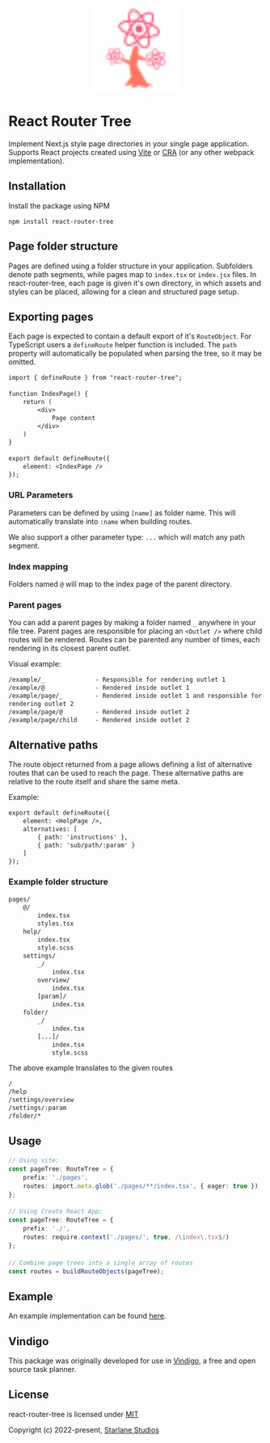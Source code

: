 <br>

<p align="center">
  <img src="https://raw.githubusercontent.com/StarlaneStudios/react-router-tree/main/.github/logo.svg" height="164">
</p>

# React Router Tree

Implement Next.js style page directories in your single page application. Supports React projects created using [Vite](https://vitejs.dev/) or [CRA](https://create-react-app.dev/) (or any other webpack implementation).

## Installation

Install the package using NPM

```
npm install react-router-tree
```

## Page folder structure

Pages are defined using a folder structure in your application. Subfolders denote path segments, while pages map to `index.tsx` or `index.jsx` files. In react-router-tree, each page is given it's own directory, in which assets and styles can be placed, allowing for a clean and structured page setup.

## Exporting pages

Each page is expected to contain a default export of it's `RouteObject`. For TypeScript users a `defineRoute` helper function is included. The `path` property will automatically be populated when parsing the tree, so it may be omitted.

```tsx
import { defineRoute } from "react-router-tree";

function IndexPage() {
	return (
		<div>
			Page content
		</div>
	)
}

export default defineRoute({
	element: <IndexPage />
});
```

### URL Parameters

Parameters can be defined by using `[name]` as folder name. This will automatically translate into `:name` when building routes.

We also support a other parameter type: `...` which will match any path segment.

### Index mapping

Folders named `@` will map to the index page of the parent directory.

### Parent pages

You can add a parent pages by making a folder named `_` anywhere in your file tree. Parent pages are responsible for placing an `<Outlet />` where child routes will be rendered. Routes can be parented any number of times, each rendering in its closest parent outlet.

Visual example:
```
/example/_				- Responsible for rendering outlet 1
/example/@				- Rendered inside outlet 1
/example/page/_			- Rendered inside outlet 1 and responsible for rendering outlet 2
/example/page/@			- Rendered inside outlet 2
/example/page/child 	- Rendered inside outlet 2
```

## Alternative paths

The route object returned from a page allows defining a list of alternative routes that can be used to reach the page. These alternative paths are relative to the route itself and share the same meta.

Example:
```tsx
export default defineRoute({
	element: <HelpPage />,
	alternatives: [
		{ path: 'instructions' },
		{ path: 'sub/path/:param' }
	]
});
```

### Example folder structure

```
pages/
	@/
		index.tsx
		styles.tsx
	help/
		index.tsx
		style.scss
	settings/
		_/
			index.tsx
		overview/
			index.tsx
		[param]/
			index.tsx
	folder/
		_/
			index.tsx
		[...]/
			index.tsx
			style.scss
```

The above example translates to the given routes

```
/
/help
/settings/overview
/settings/:param
/folder/*
```

## Usage
```ts
// Using vite:
const pageTree: RouteTree = {
	prefix: './pages',
	routes: import.meta.glob('./pages/**/index.tsx', { eager: true })
};

// Using Create React App:
const pageTree: RouteTree = {
	prefix: './',
	routes: require.context('./pages/', true, /\index\.tsx$/)
};

// Combine page trees into a single array of routes
const routes = buildRouteObjects(pageTree);
```

## Example

An example implementation can be found [here](https://github.com/StarlaneStudios/react-router-tree/tree/main/example).

## Vindigo

This package was originally developed for use in [Vindigo](https://github.com/StarlaneStudios/vindigo), a free and open source task planner.

## License

react-router-tree is licensed under [MIT](https://github.com/StarlaneStudios/react-router-tree/blob/main/LICENSE)

Copyright (c) 2022-present, [Starlane Studios](https://starlane.studio/)
